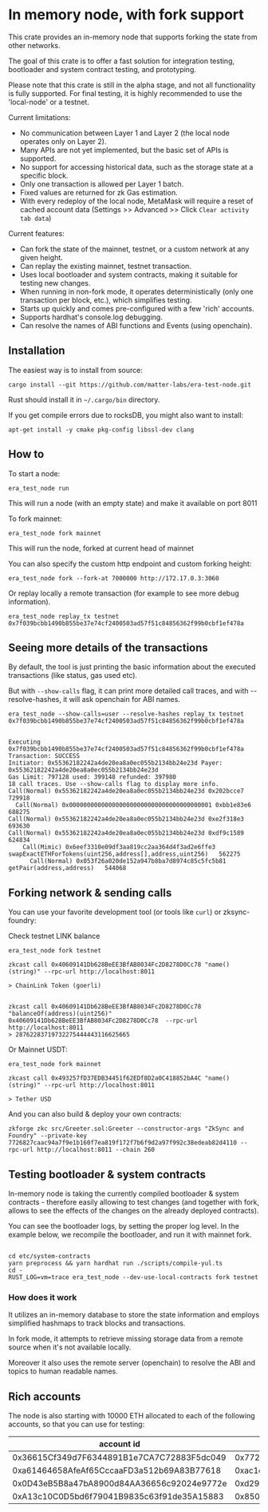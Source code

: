 # In memory node, with fork support

This crate provides an in-memory node that supports forking the state from other networks.

The goal of this crate is to offer a fast solution for integration testing, bootloader and system contract testing, and
prototyping.

Please note that this crate is still in the alpha stage, and not all functionality is fully supported. For final
testing, it is highly recommended to use the 'local-node' or a testnet.

Current limitations:

- No communication between Layer 1 and Layer 2 (the local node operates only on Layer 2).
- Many APIs are not yet implemented, but the basic set of APIs is supported.
- No support for accessing historical data, such as the storage state at a specific block.
- Only one transaction is allowed per Layer 1 batch.
- Fixed values are returned for zk Gas estimation.
- With every redeploy of the local node, MetaMask will require a reset of cached account data (Settings >> Advanced >> Click `Clear activity tab data`)

Current features:

- Can fork the state of the mainnet, testnet, or a custom network at any given height.
- Can replay the existing mainnet, testnet transaction.
- Uses local bootloader and system contracts, making it suitable for testing new changes.
- When running in non-fork mode, it operates deterministically (only one transaction per block, etc.), which simplifies
  testing.
- Starts up quickly and comes pre-configured with a few 'rich' accounts.
- Supports hardhat's console.log debugging.
- Can resolve the names of ABI functions and Events (using openchain).

## Installation

The easiest way is to install from source:
```
cargo install --git https://github.com/matter-labs/era-test-node.git
```

Rust should install it in ``~/.cargo/bin`` directory.

If you get compile errors due to rocksDB, you might also want to install:

```
apt-get install -y cmake pkg-config libssl-dev clang
```

## How to

To start a node:

```shell
era_test_node run
```

This will run a node (with an empty state) and make it available on port 8011

To fork mainnet:

```shell
era_test_node fork mainnet
```

This will run the node, forked at current head of mainnet

You can also specify the custom http endpoint and custom forking height:

```shell
era_test_node fork --fork-at 7000000 http://172.17.0.3:3060
```

Or replay locally a remote transaction (for example to see more debug
information).

```shell
era_test_node replay_tx testnet 0x7f039bcbb1490b855be37e74cf2400503ad57f51c84856362f99b0cbf1ef478a
```


## Seeing more details of the transactions

By default, the tool is just printing the basic information about the executed transactions (like status, gas used etc).

But with `--show-calls` flag, it can print more detailed call traces, and with --resolve-hashes, it will ask openchain for ABI names.

```shell
era_test_node --show-calls=user --resolve-hashes replay_tx testnet 0x7f039bcbb1490b855be37e74cf2400503ad57f51c84856362f99b0cbf1ef478a


Executing 0x7f039bcbb1490b855be37e74cf2400503ad57f51c84856362f99b0cbf1ef478a
Transaction: SUCCESS
Initiator: 0x55362182242a4de20ea8a0ec055b2134bb24e23d Payer: 0x55362182242a4de20ea8a0ec055b2134bb24e23d
Gas Limit: 797128 used: 399148 refunded: 397980
18 call traces. Use --show-calls flag to display more info.
Call(Normal) 0x55362182242a4de20ea8a0ec055b2134bb24e23d 0x202bcce7   729918
  Call(Normal) 0x0000000000000000000000000000000000000001 0xbb1e83e6   688275
Call(Normal) 0x55362182242a4de20ea8a0ec055b2134bb24e23d 0xe2f318e3   693630
Call(Normal) 0x55362182242a4de20ea8a0ec055b2134bb24e23d 0xdf9c1589   624834
    Call(Mimic) 0x6eef3310e09df3aa819cc2aa364d4f3ad2e6ffe3 swapExactETHForTokens(uint256,address[],address,uint256)   562275
      Call(Normal) 0x053f26a020de152a947b8ba7d8974c85c5fc5b81 getPair(address,address)   544068

```


## Forking network & sending calls

You can use your favorite development tool (or tools like `curl`) or zksync-foundry:

Check testnet LINK balance

```shell
era_test_node fork testnet

zkcast call 0x40609141Db628BeEE3BfAB8034Fc2D8278D0Cc78 "name()(string)" --rpc-url http://localhost:8011

> ChainLink Token (goerli)


zkcast call 0x40609141Db628BeEE3BfAB8034Fc2D8278D0Cc78 "balanceOf(address)(uint256)"  0x40609141Db628BeEE3BfAB8034Fc2D8278D0Cc78  --rpc-url http://localhost:8011
> 28762283719732275444443116625665
```

Or Mainnet USDT:

```shell
era_test_node fork mainnet

zkcast call 0x493257fD37EDB34451f62EDf8D2a0C418852bA4C "name()(string)" --rpc-url http://localhost:8011

> Tether USD
```

And you can also build & deploy your own contracts:

```shell
zkforge zkc src/Greeter.sol:Greeter --constructor-args "ZkSync and Foundry" --private-key 7726827caac94a7f9e1b160f7ea819f172f7b6f9d2a97f992c38edeab82d4110 --rpc-url http://localhost:8011 --chain 260

```

## Testing bootloader & system contracts

In-memory node is taking the currently compiled bootloader & system contracts - therefore easily allowing to test
changes (and together with fork, allows to see the effects of the changes on the already deployed contracts).

You can see the bootloader logs, by setting the proper log level. In the example below, we recompile the bootloader, and
run it with mainnet fork.

```shell

cd etc/system-contracts
yarn preprocess && yarn hardhat run ./scripts/compile-yul.ts
cd -
RUST_LOG=vm=trace era_test_node --dev-use-local-contracts fork testnet
```


### How does it work

It utilizes an in-memory database to store the state information and employs simplified hashmaps to track blocks and
transactions.

In fork mode, it attempts to retrieve missing storage data from a remote source when it's not available locally.

Moreover it also uses the remote server (openchain) to resolve the ABI and topics to human readable names.


## Rich accounts
The node is also starting with 10000 ETH allocated to each of the following accounts, so that you can use for testing:

| account id | private key |
|---|---|
| 0x36615Cf349d7F6344891B1e7CA7C72883F5dc049 | 0x7726827caac94a7f9e1b160f7ea819f172f7b6f9d2a97f992c38edeab82d4110 |
| 0xa61464658AfeAf65CccaaFD3a512b69A83B77618 | 0xac1e735be8536c6534bb4f17f06f6afc73b2b5ba84ac2cfb12f7461b20c0bbe3 | 
| 0x0D43eB5B8a47bA8900d84AA36656c92024e9772e | 0xd293c684d884d56f8d6abd64fc76757d3664904e309a0645baf8522ab6366d9e |
| 0xA13c10C0D5bd6f79041B9835c63f91de35A15883 | 0x850683b40d4a740aa6e745f889a6fdc8327be76e122f5aba645a5b02d0248db8 |

